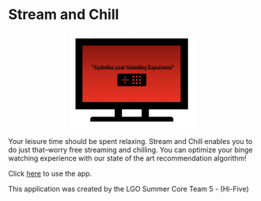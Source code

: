 # Stream and Chill

<p align="center">
  <img src="https://github.com/TaylorFacen/Streaming-and-Chill/blob/main/src/images/logo.png" alt="Stream and Chill logo" width = "250"/>
</p>

Your leisure time should be spent relaxing. Stream and Chill enables you to do just that–worry free streaming and chilling. You can optimize your binge watching experience with our state of the art recommendation algorithm!

Click [here](https://streamandchill.app) to use the app.

This application was created by the LGO Summer Core Team 5 - (Hi-Five)
